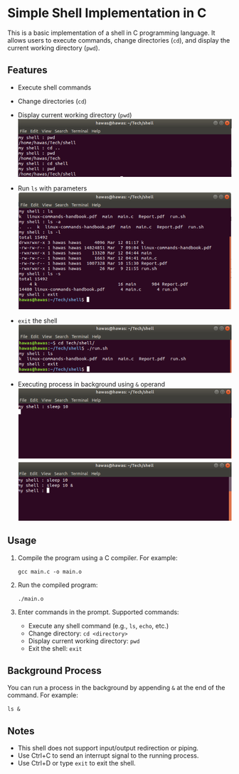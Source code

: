 # Simple Shell Implementation in C

This is a basic implementation of a shell in C programming language. It allows users to execute commands, change directories (`cd`), and display the current working directory (`pwd`).

## Features
- Execute shell commands
- Change directories (`cd`)
- Display current working directory (`pwd`)
![](images/cd.png) 
- Run `ls` with parameters
  ![](images/ls.png) 

- `exit` the shell    
![exit]( images/exit.png) 

- Executing process in background using `&` operand 
![](images/&.png) 


## Usage
1. Compile the program using a C compiler. For example:
    ```
    gcc main.c -o main.o
    ```

2. Run the compiled program:
    ```
    ./main.o
    ```

3. Enter commands in the prompt. Supported commands:
    - Execute any shell command (e.g., `ls`, `echo`, etc.)
    - Change directory: `cd <directory>`
    - Display current working directory: `pwd`
    - Exit the shell: `exit`

## Background Process
You can run a process in the background by appending `&` at the end of the command. For example:
```
ls &
```

## Notes
- This shell does not support input/output redirection or piping.
- Use Ctrl+C to send an interrupt signal to the running process.
- Use Ctrl+D or type `exit` to exit the shell.

